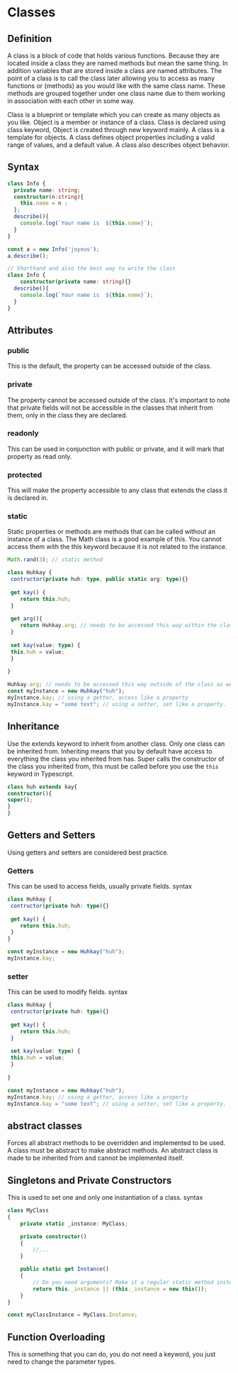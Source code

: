 # Classes

## Definition
A class is a block of code that holds various functions. Because they are located inside a class they are named methods but mean the same thing. In addition variables that are stored inside a class are named attributes. The point of a class is to call the class later allowing you to access as many functions or (methods) as you would like with the same class name. These methods are grouped together under one class name due to them working in association with each other in some way.

Class is a blueprint or template which you can create as many objects as you like. Object is a member or instance of a class. Class is declared using class keyword, Object is created through new keyword mainly. A class is a template for objects. A class defines object properties including a valid range of values, and a default value. A class also describes object behavior.

## Syntax
```typescript
class Info {
  private name: string;
  constructor(n:string){
    this.name = n ;
  };
  describe(){
    console.log(`Your name is  ${this.name}`);
  }
}

const a = new Info('joyous');
a.describe();

// Shorthand and also the best way to write the class
class Info {
	constructor(private name: string){}
  describe(){
    console.log(`Your name is  ${this.name}`);
  }
}
```

## Attributes

### public
This is the default, the property can be accessed outside of the class.

### private
The property cannot be accessed outside of the class. It's important to note that private fields will not be accessible in the classes that inherit from them, only in the class they are declared.

### readonly 
This can be used in conjunction with public or private, and it will mark that property as read only.

### protected
This will make the property accessible to any class that extends the class it is declared in.

### static
Static properties or methods are methods that can be called without an instance of a class. The Math class is a good example of this. You cannot access them with the this keyword because it is not related to the instance. 
```typescript
Math.rand(3); // static method

class Huhkay {
 contructor(private huh: type, public static arg: type){}
 
 get kay() {
    return this.huh;
 }
 
 get arg(){
	return Huhkay.arg; // needs to be accessed this way within the class
 }
 
 set kay(value: type) {
 this.huh = value;
 }
 
}

Huhkay.arg; // needs to be accessed this way outside of the class as well
const myInstance = new Huhkay("huh");
myInstance.kay; // using a getter, access like a property
myInstance.kay = "some text"; // using a setter, set like a property.
```

## Inheritance
Use the extends keyword to inherit from another class. Only one class can be inherited from. Inheriting means that you by default have access to everything the class you inherited from has. Super calls the constructor of the class you inherited from, this must be called before you use the `this` keyword in Typescript. 

```typescript
class huh extends kay{
constructor(){
super();
}
}
```

## Getters and Setters
Using getters and setters are considered best practice.

### Getters 
This can be used to access fields, usually private fields.
syntax
```typescript
class Huhkay {
 contructor(private huh: type){}
 
 get kay() {
    return this.huh;
 }
}

const myInstance = new Huhkay("huh");
myInstance.kay;
```

### setter
This can be used to modify fields.
syntax
```typescript
class Huhkay {
 contructor(private huh: type){}
 
 get kay() {
    return this.huh;
 }
 
 set kay(value: type) {
 this.huh = value;
 }
 
}

const myInstance = new Huhkay("huh");
myInstance.kay; // using a getter, access like a property
myInstance.kay = "some text"; // using a setter, set like a property.
```

## abstract classes
Forces all abstract methods to be overridden and implemented to be used. A class must be abstract to make abstract methods. An abstract class is made to be inherited from and cannot be implemented itself.

## Singletons and Private Constructors
This is used to set one and only one instantiation of a class.
syntax
```typescript
class MyClass
{
    private static _instance: MyClass;

    private constructor()
    {
        //...
    }

    public static get Instance()
    {
        // Do you need arguments? Make it a regular static method instead.
        return this._instance || (this._instance = new this());
    }
}

const myClassInstance = MyClass.Instance;
```

## Function Overloading
This is something that you can do, you do not need a keyword, you just need to change the parameter types.